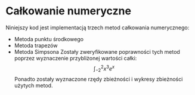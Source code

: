 # Całkowanie numeryczne
Niniejszy kod jest implementacją trzech metod całkowania numerycznego:
- Metoda punktu środkowego
- Metoda trapezów
- Metoda Simpsona
Zostały zweryfikowane poprawności tych metod poprzez wyznaczenie przybliżonej wartości całki:
$$\int_{-2}^2x^3e^x$$
Ponadto zostały wyznaczone rzędy zbieżności i wykresy zbieżności użytych metod. 
